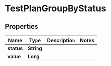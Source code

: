 

# TestPlanGroupByStatus


## Properties

| Name | Type | Description | Notes |
|------------ | ------------- | ------------- | -------------|
|**status** | **String** |  |  |
|**value** | **Long** |  |  |



